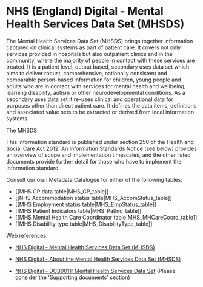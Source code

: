 # NHS (England) Digital - Mental Health Services Data Set (MHSDS)


The Mental Health Services Data Set (MHSDS) brings together information captured on clinical systems as part of patient care. It covers not only services provided in hospitals but also outpatient clinics and in the community, where the majority of people in contact with these services are treated. It is a patient level, output based, secondary uses data set which aims to deliver robust, comprehensive, nationally consistent and comparable person-based information for children, young people and adults who are in contact with services for mental health and wellbeing, learning disability, autism or other neurodevelopmental conditions.  As a secondary uses data set it re-uses clinical and operational data for purposes other than direct patient care. It defines the data items, definitions and associated value sets to be extracted or derived from local information systems.

The MHSDS 

This information standard is published under section 250 of the Health and Social Care Act 2012. An Information Standards Notice (see below) provides an overview of scope and implementation timescales, and the other listed documents provide further detail for those who have to implement the information standard.

Consult our own Metadata Catalogue for either of the following tables:

  *  [[MHS GP data table|MHS_GP_table]] 
  *  [[NHS Accommodation status table|MHS_AccomStatus_table]]
  *  [[MHS Employment status table|MHS_EmpStatus_table]]
  *  [[MHS Patient Indicators table|MHS_PatInd_table]]
  *  [[MHS Mental Health Care Coordinator table|MHS_MHCareCoord_table]]
  *  [[MHS Disability type table|MHS_DisabilityType_table]]

Web references:

*  [NHS Digital - Mental Health Services Data Set (MHSDS)](https://digital.nhs.uk/coronavirus/vaccinations/training-and-onboarding/point-of-care/national-immunisation-management-service-nims-app)

*  [NHS Digital - About the Mental Health Services Data Set (MHSDS)](https://digital.nhs.uk/data-and-information/data-collections-and-data-sets/data-sets/mental-health-services-data-set/about)

*  [NHS Digital - DCB0011: Mental Health Services Data Set](https://digital.nhs.uk/data-and-information/information-standards/information-standards-and-data-collections-including-extractions/publications-and-notifications/standards-and-collections/dcb0011-mental-health-services-data-set) (Please consider the 'Supporting documents' section)